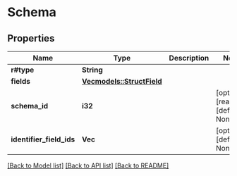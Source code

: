 # Schema

## Properties
Name | Type | Description | Notes
------------ | ------------- | ------------- | -------------
**r#type** | **String** |  | 
**fields** | [**Vec<models::StructField>**](StructField.md) |  | 
**schema_id** | **i32** |  | [optional] [readonly] [default to None]
**identifier_field_ids** | **Vec<i32>** |  | [optional] [default to None]

[[Back to Model list]](../README.md#documentation-for-models) [[Back to API list]](../README.md#documentation-for-api-endpoints) [[Back to README]](../README.md)


